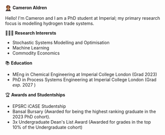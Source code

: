 <img src="image.jpeg" alt="Icon" width="20" style="vertical-align: middle;"/>  **Cameron Aldren**

Hello! I'm Cameron and I am a PhD student at Imperial; my primary research focus is modelling hydrogen trade systems.

👨🏼‍🔬 __Research Interersts__
- Stochastic Systems Modelling and Optimisation
- Machine Learning
- Commodity Economics 

📚 __Education__
- MEng in Chemical Engineering at Imperial College London (Grad 2023)
- PhD in Process Systems Engineering at Imperial College London (Grad *exp.* 2027 )

🏆 __Awards and Studentships__
- EPSRC iCASE Studentship
- Bansal Bursary (Awarded for being the highest ranking graduate in the 2023 PhD cohort).
- 3x Undergraduate Dean's List Award (Awarded for grades in the top 10% of the Undergraduate cohort)

